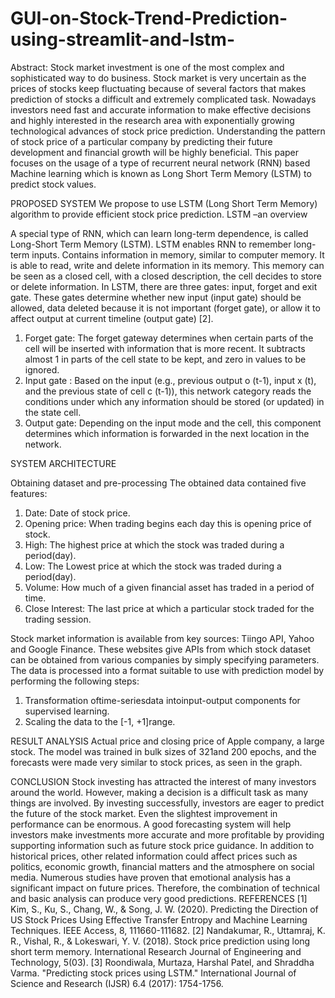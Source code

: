 # GUI-on-Stock-Trend-Prediction-using-streamlit-and-lstm-
Abstract: Stock market investment is one of the most complex and sophisticated way to do business. Stock market is very uncertain as the prices of stocks keep fluctuating because of several factors that makes prediction of stocks a difficult and extremely complicated task. Nowadays investors need fast and accurate information to make effective decisions and highly interested in the research area with exponentially growing technological advances of stock price prediction. Understanding the pattern of stock price of a particular company by predicting their future development and financial growth will be highly beneficial. This paper focuses on the usage of a type of recurrent neural network (RNN) based Machine learning which is known as Long Short Term Memory (LSTM) to predict stock values.

PROPOSED SYSTEM
 We propose to use LSTM (Long Short Term Memory) algorithm to provide efficient stock price prediction. 
LSTM –an overview
 
  A special type of RNN, which can learn long-term dependence, is called Long-Short Term Memory (LSTM). LSTM enables RNN to remember long-term inputs. Contains information in memory, similar to computer memory. It is able to read, write and delete information in its memory. This memory can be seen as a closed cell, with a closed description, the cell decides to store or delete information. In LSTM, there are three gates: input, forget and exit gate. These gates determine whether new input (input gate) should be allowed, data deleted because it is not important (forget gate), or allow it to affect output at current timeline (output gate) [2]. 
1. Forget gate: The forget gateway determines when certain parts of the cell will be inserted with information that is more recent. It subtracts almost 1 in parts of the cell state to be kept, and zero in values to be ignored. 
2. Input gate : Based on the input (e.g., previous output o (t-1), input x (t), and the previous state of cell c (t-1)), this network category reads the conditions under which any information should be stored (or updated) in the state cell. 
3. Output gate: Depending on the input mode and the cell, this component determines which information is forwarded in the next location in the network.

SYSTEM ARCHITECTURE
 

Obtaining dataset and pre-processing 
The obtained data contained five features:
 1. Date: Date of stock price.
 2. Opening price: When trading begins each day this is opening price of stock. 
3. High: The highest price at which the stock was traded during a period(day). 
4. Low: The Lowest price at which the stock was traded during a period(day).
 5. Volume: How much of a given financial asset has traded in a period of time. 
6. Close Interest: The last price at which a particular stock traded for the trading session. 
 
 Stock market information is available from key sources: Tiingo API, Yahoo and Google Finance. These websites give APIs from which stock dataset can be obtained from various companies by simply specifying parameters.
 The data is processed into a format suitable to use with prediction model by performing the following steps:
 1. Transformation oftime-seriesdata intoinput-output components for supervised learning. 
2. Scaling the data to the [-1, +1]range.

RESULT ANALYSIS 
Actual price and closing price of Apple company, a large stock. The model was trained in bulk sizes of 321and 200 epochs, and the forecasts were made very similar to stock prices, as seen in the graph.
 
 
  



 CONCLUSION 
Stock investing has attracted the interest of many investors around the world. However, making a decision is a difficult task as many things are involved. By investing successfully, investors are eager to predict the future of the stock market. Even the slightest improvement in performance can be enormous. A good forecasting system will help investors make investments more accurate and more profitable by providing supporting information such as future stock price guidance. In addition to historical prices, other related information could affect prices such as politics, economic growth, financial matters and the atmosphere on social media. Numerous studies have proven that emotional analysis has a significant impact on future prices. Therefore, the combination of technical and basic analysis can produce very good predictions.
REFERENCES 
[1] Kim, S., Ku, S., Chang, W., & Song, J. W. (2020). Predicting the Direction of US Stock Prices Using Effective Transfer Entropy and Machine Learning Techniques. IEEE Access, 8, 111660-111682.
 [2] Nandakumar, R., Uttamraj, K. R., Vishal, R., & Lokeswari, Y. V. (2018). Stock price prediction using long short term memory. International Research Journal of Engineering and Technology, 5(03). 
[3] Roondiwala, Murtaza, Harshal Patel, and Shraddha Varma. "Predicting stock prices using LSTM." International Journal of Science and Research (IJSR) 6.4 (2017): 1754-1756.
